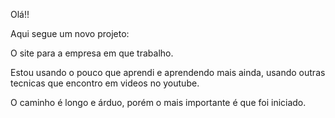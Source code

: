 Olá!!

Aqui segue um novo projeto:

O site para a empresa em que trabalho.

Estou usando o pouco que aprendi e aprendendo mais ainda, usando outras tecnicas que encontro em videos no youtube.

O caminho é longo e árduo, porém o mais importante é que foi iniciado.